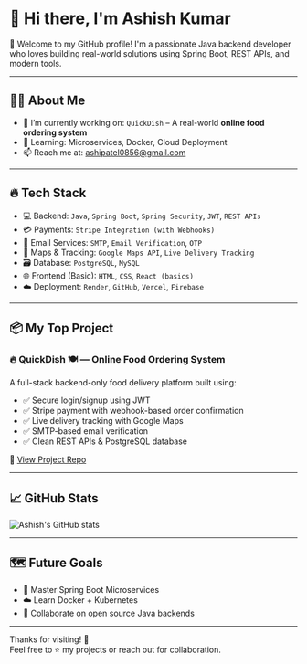 # 👋 Hi there, I'm Ashish Kumar

🚀 Welcome to my GitHub profile! I'm a passionate Java backend developer who loves building real-world solutions using Spring Boot, REST APIs, and modern tools.

---

## 🧑‍💻 About Me

- 🔭 I’m currently working on: `QuickDish` – A real-world **online food ordering system**
- 🌱 Learning: Microservices, Docker, Cloud Deployment
- 📫 Reach me at: [ashipatel0856@gmail.com](mailto:ashipatel0856@gmail.com)

---

## 🔥 Tech Stack

- 💻 Backend: `Java`, `Spring Boot`, `Spring Security`, `JWT`, `REST APIs`
- 💳 Payments: `Stripe Integration (with Webhooks)`
- 📧 Email Services: `SMTP`, `Email Verification`, `OTP`
- 📍 Maps & Tracking: `Google Maps API`, `Live Delivery Tracking`
- 🗃️ Database: `PostgreSQL`, `MySQL`
- 🌐 Frontend (Basic): `HTML`, `CSS`, `React (basics)`
- ☁️ Deployment: `Render`, `GitHub`, `Vercel`, `Firebase`

---

## 📦 My Top Project

### 🔥 QuickDish 🍽️ — Online Food Ordering System
A full-stack backend-only food delivery platform built using:

- ✅ Secure login/signup using JWT
- ✅ Stripe payment with webhook-based order confirmation
- ✅ Live delivery tracking with Google Maps
- ✅ SMTP-based email verification
- ✅ Clean REST APIs & PostgreSQL database

🔗 [View Project Repo](https://github.com/ashipatel0856/QuickDish)

---

## 📈 GitHub Stats

![Ashish's GitHub stats](https://github-readme-stats.vercel.app/api?username=ashipatel0856&show_icons=true&theme=radical)

---

## 🗺️ Future Goals

- 🚀 Master Spring Boot Microservices
- ☁️ Learn Docker + Kubernetes
- 🤝 Collaborate on open source Java backends

---

Thanks for visiting! 🙌  
Feel free to ⭐ my projects or reach out for collaboration.
